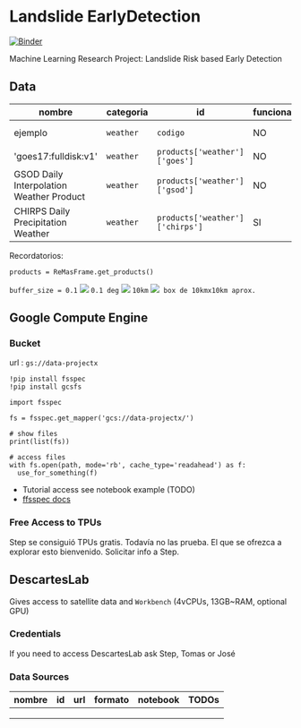 # Landslide EarlyDetection
[![Binder](https://binder.pangeo.io/badge_logo.svg)](https://binder.pangeo.io/v2/gh/Competencia-de-Climate-Change/Landslide_EarlyDetection/master)

Machine Learning Research Project: Landslide Risk based Early Detection

## Data

| nombre      | categoria | id       | funcionando | notebook_ejemplo | resolucion | TODOs |
|-------------|-----------|----------|-------------|------------------|------------|-------|
|  ejemplo    | `weather` | `codigo` |    NO       | [link][ejemplo]        |    0.9      | probar xxx|
|  'goes17:fulldisk:v1'      | `weather` | `products['weather']['goes']`    |   NO     |     [link][goes]      |  NA |  NA     |
|  GSOD Daily Interpolation Weather Product   |  `weather`   |   `products['weather']['gsod']`      |   NO     |     [link][gsod]      |  TODO |  TODO     |
|  CHIRPS Daily Precipitation Weather         |  `weather`   |   `products['weather']['chirps']`    |   SI     |     [link](chirps)      |  0.9 |  TODO     |

Recordatorios: 

`products = ReMasFrame.get_products()`

`buffer_size = 0.1` <img src="https://render.githubusercontent.com/render/math?math=\iff"> `0.1 deg`
<img src="https://render.githubusercontent.com/render/math?math=\approx"> `10km`
<img src="https://render.githubusercontent.com/render/math?math=\implies">` box de 10kmx10km aprox.`

[ejemplo]: https://github.com/Competencia-de-Climate-Change/Landslide_EarlyDetection/tree/main/notebooks/weather/ejemplo.ipynb
[goes]: https://github.com/Competencia-de-Climate-Change/Landslide_EarlyDetection/blob/main/examples/products/goes.ipynb
[gsod]: https://github.com/Competencia-de-Climate-Change/Landslide_EarlyDetection/blob/main/examples/products/gsod.ipynb
[chirps]: https://github.com/Competencia-de-Climate-Change/Landslide_EarlyDetection/blob/main/examples/weather/chirps.ipynb
## Google Compute Engine

### Bucket

url : `gs://data-projectx`

```{Python}
!pip install fsspec
!pip install gcsfs

import fsspec

fs = fsspec.get_mapper('gcs://data-projectx/')

# show files
print(list(fs))

# access files
with fs.open(path, mode='rb', cache_type='readahead') as f:
  use_for_something(f)
```

* Tutorial access see notebook example (TODO)
* [ffsspec docs](https://readthedocs.org/projects/filesystem-spec/downloads/pdf/latest/)

### Free Access to TPUs

Step se consiguió TPUs gratis. Todavía no las prueba. El que se ofrezca a explorar esto bienvenido.
Solicitar info a Step.


## DescartesLab

Gives access to satellite data and `Workbench` (4vCPUs, 13GB~RAM, optional GPU)

### Credentials

If you need to access DescartesLab ask Step, Tomas or José

### Data Sources

| nombre |   id   | url  | formato | notebook | TODOs    |
|--------|--------|------|---------|----------|----------|
|        |        |      |         |          |          |
|        |        |      |         |          |          |
|        |        |      |         |          |          |
